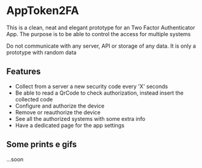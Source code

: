 # AppToken2FA

This is a clean, neat and elegant prototype for an Two Factor Authenticator App.
The purpose is to be able to control the access for multiple systems 
 
Do not communicate with any server, API or storage of any data. It is only a prototype with random data

## Features

- Collect from a server a new security code every 'X' seconds
- Be able to read a QrCode to check authorization, instead insert the collected code
- Configure and authorize the device
- Remove or reauthorize the device
- See all the authorized systems with some extra info
- Have a dedicated page for the app settings

## Some prints e gifs

...soon